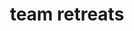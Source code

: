 ---
layout: page
title: team retreats
description: team building is fundamental in all companies. the investment in team building and retreats has great return value. our travel specialists are available to help you build team retreats which delivers more than you expect. we cater to both international and domestic, large and small groups. and arrange accommodations, transportation, and activities for your team. itinerary club team retreats offer an experience like no other, complete with a ground coordinator from start to finish.
permalink: /ct3.html
---